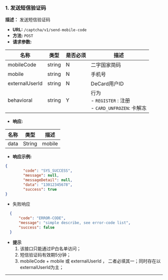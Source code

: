 ### 1. 发送短信验证码

**描述：**  发送短信验证码

- **URL:** `/captcha/v1/send-mobile-code`
- **方法:**  `POST`
- **请求参数:** 

| 名称             | 类型     | 是否必须 | 描述                |
|----------------|--------|------|-------------------|
| mobileCode | string | N  | 二字国家简码 |
| mobile | string | N  | 手机号 |
| externalUserId | string | N  | DeCard用户ID |
| behavioral | string | Y  | 行为<br /> - `REGISTER` :                  注册<br /> - `CARD_UNFROZEN`:        卡解冻 |


- **响应:**

| 名称                  | 类型    | 描述                                      |
| --------------------- | ------- |-----------------------------------------|
| data | String | mobile |


- **响应示例:**
```json
{
        "code": "SYS_SUCCESS",
        "message": null,
        "messageDetail": null,
        "data": "13012345678",
        "success": true
}
```
- 失败响应
```json
  {
      "code": "ERROR-CODE",
      "message": "simple describe, see error-code list",
      "success": false
  }
```

* **提示**
  1. 该接口只能通过IP白名单访问；
  2. 短信验证码有效期5分钟；
  3. mobileCode + mobile 或 externalUserId ， 二者必填其一；同时存在以externalUserId为主；



---



